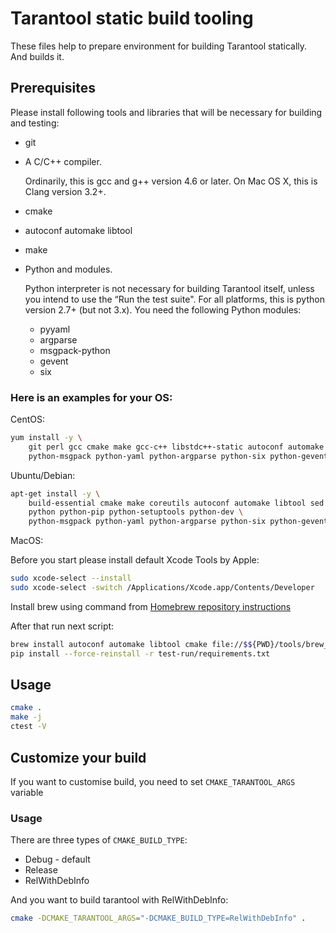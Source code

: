 # Tarantool static build tooling

These files help to prepare environment for building Tarantool
statically. And builds it.

## Prerequisites

Please install following tools and libraries that will
be necessary for building and testing:
* git
* A C/C++ compiler.

  Ordinarily, this is gcc and g++ version 4.6 or later. On Mac OS X, this
  is Clang version 3.2+.
* cmake
* autoconf automake libtool
* make
* Python and modules.

  Python interpreter is not necessary for building Tarantool itself, unless you
  intend to use the “Run the test suite". For all platforms, this is python
  version 2.7+ (but not 3.x). You need the following Python modules:
  * pyyaml
  * argparse
  * msgpack-python
  * gevent
  * six

### Here is an examples for your OS:

CentOS:

```bash
yum install -y \
    git perl gcc cmake make gcc-c++ libstdc++-static autoconf automake libtool \
    python-msgpack python-yaml python-argparse python-six python-gevent
```

Ubuntu/Debian:

```bash
apt-get install -y \
    build-essential cmake make coreutils autoconf automake libtool sed \
    python python-pip python-setuptools python-dev \
    python-msgpack python-yaml python-argparse python-six python-gevent
```

MacOS:

Before you start please install default Xcode Tools by Apple:

```bash
sudo xcode-select --install
sudo xcode-select -switch /Applications/Xcode.app/Contents/Developer
```

Install brew using command from
[Homebrew repository instructions](https://github.com/Homebrew/inst)

After that run next script:

```bash
brew install autoconf automake libtool cmake file://$${PWD}/tools/brew_taps/tntpython2.rbs
pip install --force-reinstall -r test-run/requirements.txt
```

## Usage

```bash
cmake .
make -j
ctest -V
```

## Customize your build

If you want to customise build, you need to set `CMAKE_TARANTOOL_ARGS` variable

### Usage

There are three types of `CMAKE_BUILD_TYPE`:
* Debug - default
* Release
* RelWithDebInfo

And you want to build tarantool with RelWithDebInfo:

```bash
cmake -DCMAKE_TARANTOOL_ARGS="-DCMAKE_BUILD_TYPE=RelWithDebInfo" .
```
